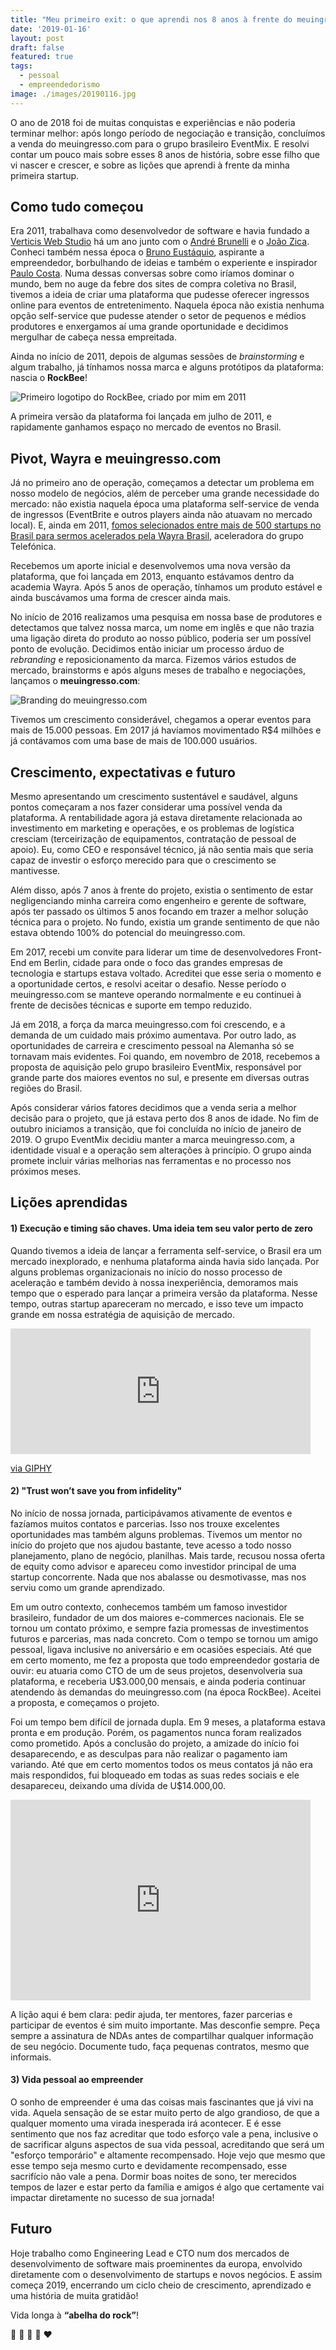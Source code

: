 ```yaml
---
title: "Meu primeiro exit: o que aprendi nos 8 anos à frente do meuingresso.com"
date: '2019-01-16'
layout: post
draft: false
featured: true
tags:
  - pessoal
  - empreendedorismo
image: ./images/20190116.jpg
---
```


O ano de 2018 foi de muitas conquistas e experiências e não poderia terminar melhor: após longo período de negociação e transição, concluímos a venda do meuingresso.com para o grupo brasileiro EventMix. E resolvi contar um pouco mais sobre esses 8 anos de história, sobre esse filho que vi nascer e crescer, e sobre as lições que aprendi à frente da minha primeira startup.

## Como tudo começou
Era 2011, trabalhava como desenvolvedor de software e havia fundado a [Verticis Web Studio](http://www.verticis.com.br) há um ano junto com o [André Brunelli](https://www.linkedin.com/in/andrebrunelli/) e o [João Zica](https://www.linkedin.com/in/joaozica/). Conheci também nessa época o [Bruno Eustáquio](https://www.linkedin.com/in/brunoefa/), aspirante a empreendedor, borbulhando de ideias e também o experiente e inspirador [Paulo Costa](https://www.linkedin.com/in/paulo-vinicius-costa/). Numa dessas conversas sobre como iríamos dominar o mundo, bem no auge da febre dos sites de compra coletiva no Brasil, tivemos a ideia de criar uma plataforma que pudesse oferecer ingressos online para eventos de entretenimento. Naquela época não existia nenhuma opção self-service que pudesse atender o setor de pequenos e médios produtores e enxergamos aí uma grande oportunidade e decidimos mergulhar de cabeça nessa empreitada.

Ainda no início de 2011, depois de algumas sessões de *brainstorming* e algum trabalho, já tínhamos nossa marca e alguns protótipos da plataforma: nascia o **RockBee**!

![Primeiro logotipo do RockBee, criado por mim em 2011](./images/20190116-rockbee.png "Logo Rockbee")

A primeira versão da plataforma foi lançada em julho de 2011, e rapidamente ganhamos espaço no mercado de eventos no Brasil.

## Pivot, Wayra e meuingresso.com
Já no primeiro ano de operação, começamos a detectar um problema em nosso modelo de negócios, além de perceber uma grande necessidade do mercado: não existia naquela época uma plataforma self-service de venda de ingressos (EventBrite e outros players ainda não atuavam no mercado local). E, ainda em 2011, [fomos selecionados entre mais de 500 startups no Brasil para sermos acelerados pela Wayra Brasil](https://thenextweb.com/la/2011/11/25/accelerator-wayra-announces-brazilian-selected-startups/), aceleradora do grupo Telefónica. 

Recebemos um aporte inicial e desenvolvemos uma nova versão da plataforma, que foi lançada em 2013, enquanto estávamos dentro da academia Wayra. Após 5 anos de operação, tínhamos um produto estável e ainda buscávamos uma forma de crescer ainda mais. 

No início de 2016 realizamos uma pesquisa em nossa base de produtores e detectamos que talvez nossa marca, um nome em inglês e que não trazia uma ligação direta do produto ao nosso público, poderia ser um possível ponto de evolução. Decidimos então iniciar um processo árduo de *rebranding* e reposicionamento da marca. Fizemos vários estudos de mercado, brainstorms e após alguns meses de trabalho e negociações, lançamos o **meuingresso.com**:

![Branding do meuingresso.com](./images/20190116-branding.png "Branding meuingresso.com")

Tivemos um crescimento considerável, chegamos a operar eventos para mais de 15.000 pessoas. Em 2017 já havíamos movimentado R$4 milhões e já contávamos com uma base de mais de 100.000 usuários. 

## Crescimento, expectativas e futuro
Mesmo apresentando um crescimento sustentável e saudável, alguns pontos começaram a nos fazer considerar uma possível venda da plataforma. A rentabilidade agora já estava diretamente relacionada ao investimento em marketing e operações, e os problemas de logística cresciam (terceirização de equipamentos, contratação de pessoal de apoio). Eu, como CEO e responsável técnico, já não sentia mais que seria capaz de investir o esforço merecido para que o crescimento se mantivesse. 

Além disso, após 7 anos à frente do projeto, existia o sentimento de estar negligenciando minha carreira como engenheiro e gerente de software, após ter passado os últimos 5 anos focando em trazer a melhor solução técnica para o projeto. No fundo, existia um grande sentimento de que não estava obtendo 100% do potencial do meuingresso.com.

Em 2017, recebi um convite para liderar um time de desenvolvedores Front-End em Berlin, cidade para onde o foco das grandes empresas de tecnologia e startups estava voltado. Acreditei que esse seria o momento e a oportunidade certos, e resolvi aceitar o desafio. Nesse período o meuingresso.com se manteve operando normalmente e eu continuei à frente de decisões técnicas e suporte em tempo reduzido.

Já em 2018, a força da marca meuingresso.com foi crescendo, e a demanda de um cuidado mais próximo aumentava. Por outro lado, as oportunidades de carreira e crescimento pessoal na Alemanha só se tornavam mais evidentes. Foi quando, em novembro de 2018, recebemos a proposta de aquisição pelo grupo brasileiro EventMix, responsável por grande parte dos maiores eventos no sul, e presente em diversas outras regiões do Brasil. 

Após considerar vários fatores decidimos que a venda seria a melhor decisão para o projeto, que já estava perto dos 8 anos de idade. No fim de outubro iniciamos a transição, que foi concluída no início de janeiro de 2019. O grupo EventMix decidiu manter a marca meuingresso.com, a identidade visual e a operação sem alterações à princípio. O grupo ainda promete incluir várias melhorias nas ferramentas e no processo nos próximos meses. 

## Lições aprendidas

#### 1) Execução e timing são chaves. Uma ideia tem seu valor perto de zero

Quando tivemos a ideia de lançar a ferramenta self-service, o Brasil era um mercado inexplorado, e nenhuma plataforma ainda havia sido lançada. Por alguns problemas organizacionais no início do nosso processo de aceleração e também devido à nossa inexperiência, demoramos mais tempo que o esperado para lançar a primeira versão da plataforma. Nesse tempo, outras startup apareceram no mercado, e isso teve um impacto grande em nossa estratégia de aquisição de mercado.

<iframe src="https://giphy.com/embed/l2Sqc3POpzkj5r8SQ" width="480" height="201" frameBorder="0" class="giphy-embed" allowFullScreen></iframe><p><a href="https://giphy.com/gifs/run-forrest-gump-l2Sqc3POpzkj5r8SQ">via GIPHY</a></p>


#### 2) "Trust won’t save you from infidelity"

No início de nossa jornada, participávamos ativamente de eventos e fazíamos muitos contatos e parcerias. Isso nos trouxe excelentes oportunidades mas também alguns problemas. Tivemos um mentor no início do projeto que nos ajudou bastante, teve acesso a todo nosso planejamento, plano de negócio, planilhas. Mais tarde, recusou nossa oferta de equity como advisor e apareceu como investidor principal de uma startup concorrente. Nada que nos abalasse ou desmotivasse, mas nos serviu como um grande aprendizado.
 
 Em um outro contexto, conhecemos também um famoso investidor brasileiro, fundador de um dos maiores e-commerces nacionais. Ele se tornou um contato próximo, e sempre fazia promessas de investimentos futuros e parcerias, mas nada concreto. Com o tempo se tornou um amigo pessoal, ligava inclusive no aniversário e em ocasiões especiais. Até que em certo momento, me fez a proposta que todo empreendedor gostaria de ouvir: eu atuaria como CTO de um de seus projetos, desenvolveria sua plataforma, e receberia U$3.000,00 mensais, e ainda poderia continuar atendendo às demandas do meuingresso.com (na época RockBee). Aceitei a proposta, e começamos o projeto. 
 
 Foi um tempo bem difícil de jornada dupla. Em 9 meses, a plataforma estava pronta e em produção. Porém, os pagamentos nunca foram realizados como prometido. Após a conclusão do projeto, a amizade do início foi desaparecendo, e as desculpas para não realizar o pagamento iam variando. Até que em certo momentos todos os meus contatos já não era mais respondidos, fui bloqueado em todas as suas redes sociais e ele desapareceu, deixando uma dívida de U$14.000,00.

 <iframe src="https://giphy.com/embed/gPiTX2URom6fm" width="480" height="321" frameBorder="0" class="giphy-embed" allowFullScreen></iframe>

 A lição aqui é bem clara: pedir ajuda, ter mentores, fazer parcerias e participar de eventos é sim muito importante. Mas desconfie sempre. Peça sempre a assinatura de NDAs antes de compartilhar qualquer informação de seu negócio. Documente tudo, faça pequenas contratos, mesmo que informais. 

#### 3) Vida pessoal ao empreender

O sonho de empreender é uma das coisas mais fascinantes que já vivi na vida. Aquela sensação de se estar muito perto de algo grandioso, de que a qualquer momento uma virada inesperada irá acontecer. E é esse sentimento que nos faz acreditar que todo esforço vale a pena, inclusive o de sacrificar alguns aspectos de sua vida pessoal, acreditando que será um "esforço temporário" e altamente recompensado. Hoje vejo que mesmo que esse tempo seja mesmo curto e devidamente recompensado, esse sacrifício não vale a pena. Dormir boas noites de sono, ter merecidos tempos de lazer e estar perto da família e amigos é algo que certamente vai impactar diretamente no sucesso de sua jornada!

## Futuro

Hoje trabalho como Engineering Lead e CTO num dos mercados de desenvolvimento de software mais proeminentes da europa, envolvido diretamente com o desenvolvimento de startups e novos negócios. E assim começa 2019, encerrando um ciclo cheio de crescimento, aprendizado e uma história de muita gratidão! 

Vida longa à **“abelha do rock”**!

🎉 🎸 🚀 🐝 ️️❤️